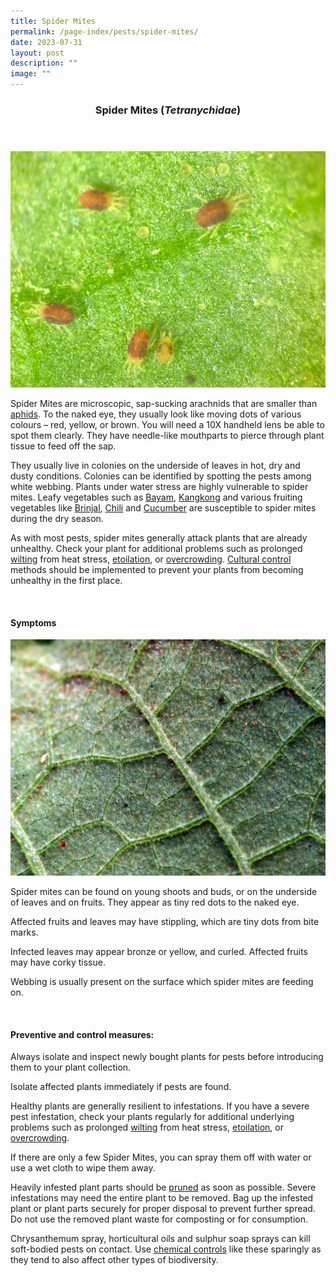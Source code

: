 ```yaml
---
title: Spider Mites
permalink: /page-index/pests/spider-mites/
date: 2023-07-31
layout: post
description: ""
image: ""
---
```

<header>
	<h3>Spider Mites (<em>Tetranychidae</em>)</h3>
</header>

<section>
	<img title="Spider mites as seen under a microscope. Photo by Plant Science and Health, NParks." src="/images/Biodiversity/spidermites%20(1)_plantscienceandhealth_nparks.jpg">
	<p>Spider Mites are microscopic, sap-sucking arachnids that are smaller than <a href="/page-index/pests/aphids/">aphids</a>. To the naked eye, they usually look like moving dots of various colours – red, yellow, or brown. You will need a 10X handheld lens be able to spot them clearly. They have needle-like mouthparts to pierce through plant tissue to feed off the sap.</p>
	<p>They usually live in colonies on the underside of leaves in hot, dry and dusty conditions. Colonies can be identified by spotting the pests among white webbing.  Plants under water stress are highly vulnerable to spider mites. Leafy vegetables such as <a href="/page-index/edible-plants/bayam/">Bayam</a>, <a href="/page-index/edible-plants/kang-kong/">Kangkong</a> and various fruiting vegetables like <a href="/page-index/edible-plants/brinjal/">Brinjal</a>, <a href="/page-index/edible-plants/chili/">Chili</a> and <a href="/page-index/edible-plants/cucumber/">Cucumber</a> are susceptible to spider mites during the dry season.</p>
		<p> As with most pests, spider mites generally attack plants that are already unhealthy. Check your plant for additional problems such as prolonged <a href="/page-index/plant-problems/wilting/">wilting</a> from heat stress,  <a href="/page-index/plant-problems/etiolation/">etoilation</a>, or <a href="/page-index/horticulture-techniques/plant-spacing/">overcrowding</a>.  <a href="/page-index/horticulture-techniques/pest-control/#cultural_control"> Cultural control</a> methods should be implemented to prevent your plants from becoming unhealthy in the first place. </p>
	<br>
</section>

<section>
	<h4>Symptoms</h4>
	<img title="Spider mites on a leaf. Photo by Victoria Lim." src="/images/Biodiversity/spider%20mites%20-%20solanum%20melongena%202victorialim.jpg">
		<p>Spider mites can be found on young shoots and buds, or on the underside of leaves and on fruits. They appear as tiny red dots to the naked eye.</p>
	<p>Affected fruits and leaves may have stippling, which are tiny dots from bite marks.</p>
		<p>Infected leaves may appear bronze or yellow, and curled. Affected fruits may have corky tissue.</p>
	<p>Webbing is usually present on the surface which spider mites are feeding on.</p>
	<br>
</section>

<section>
	<h4>Preventive and control measures:</h4>
	<p>Always isolate and inspect newly bought plants for pests before introducing them to your plant collection.</p>
	<p>Isolate affected plants immediately if pests are found.</p>
		<p>Healthy plants are generally resilient to infestations. If you have a severe pest infestation, check your plants regularly for additional underlying problems such as prolonged <a href="/page-index/plant-problems/wilting/">wilting</a> from heat stress,  <a href="/page-index/plant-problems/etiolation/">etoilation</a>, or <a href="/page-index/horticulture-techniques/plant-spacing/">overcrowding</a>.</p>
	<p>If there are only a few Spider Mites, you can spray them off with water or use a wet cloth to wipe them away.</p>
	<p>Heavily infested plant parts should be <a href="/page-index/horticulture-techniques/pruning/">pruned</a> as soon as possible. Severe infestations may need the entire plant to be removed. Bag up the infested plant or plant parts securely for proper disposal to prevent further spread. Do not use the removed plant waste for composting or for consumption.</p>
	<p>Chrysanthemum spray, horticultural oils and sulphur soap sprays can kill soft-bodied pests on contact. Use <a href="/page-index/horticulture-techniques/pest-control/#chemical_control">chemical controls</a> like these sparingly as they tend to also affect other types of biodiversity.</p>
	<br>
</section>